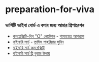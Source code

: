 # preparation-for-viva
### ভার্সিটি ভাইবা বোর্ড এ বসার জন্য আমার প্রিপারেশন

* [কমপ্লেক্সিটি-বিগ "O" নোটেশন](http://www.shafaetsplanet.com/planetcoding/?p=1313)  - [শাফায়েত আশরাফ](https://bd.linkedin.com/in/shafaetcsedu)
* [বাইনারি সার্চ](https://docs.google.com/viewer?a=v&pid=sites&srcid=ZGVmYXVsdGRvbWFpbnxkaXB1Y3NlZGl1fGd4OjYwOGU0MmUzNDQzNzBjZGY)  - [তামিম শাহরিয়ার সুবিন](https://au.linkedin.com/in/tamimshahriar)
* [বাইনারি সার্চ কমপ্লেক্সিটি ](https://www.geeksforgeeks.org/complexity-analysis-of-binary-search/)  
* [বাইনারি সার্চ ট্রি বুঝার উপায়](https://www.geeksforgeeks.org/binary-search-tree-data-structure/)  

